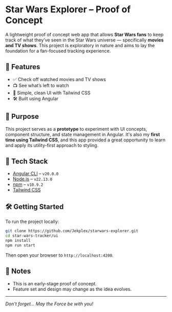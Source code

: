 # Star Wars Explorer – Proof of Concept

A lightweight proof of concept web app that allows **Star Wars fans** to keep track of what they’ve seen in the Star Wars universe — specifically **movies and TV shows**. This project is exploratory in nature and aims to lay the foundation for a fan-focused tracking experience.

## 🚀 Features

- ✅ Check off watched movies and TV shows
- 📺 See what’s left to watch
- 🎨 Simple, clean UI with Tailwind CSS
- 🛠 Built using Angular

## 🧪 Purpose

This project serves as a **prototype** to experiment with UI concepts, component structure, and state management in Angular. It's also my **first time using Tailwind CSS**, and this app provided a great opportunity to learn and apply its utility-first approach to styling.

## 🔧 Tech Stack

- [Angular CLI](https://angular.io/cli) – `v20.0.0`
- [Node.js](https://nodejs.org/) – `v22.13.0`
- [npm](https://www.npmjs.com/) – `v10.9.2`
- [Tailwind CSS](https://tailwindcss.com/)

## 🛠 Getting Started

To run the project locally:

```bash
git clone https://github.com/Jekplex/starwars-explorer.git
cd star-wars-tracker/ui
npm install
npm run start
```

Then open your browser to `http://localhost:4200`.

## 📌 Notes

- This is an early-stage proof of concept.
- Feature set and design may change as the idea evolves.

---

_Don't forget... May the Force be with you!_
